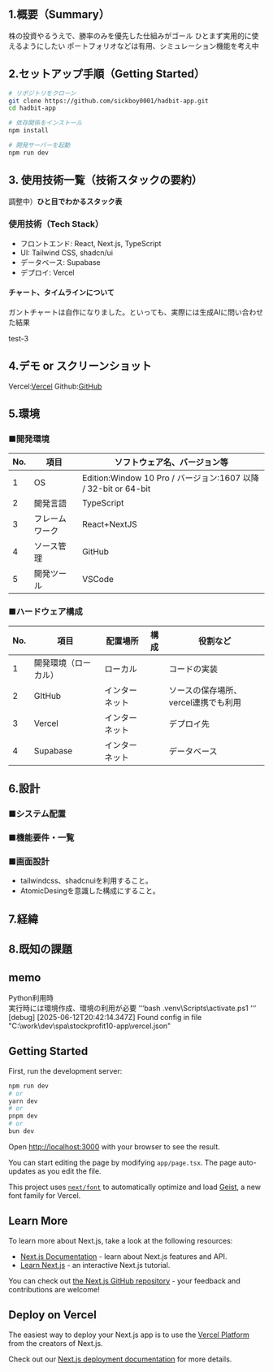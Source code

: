 
## 1.概要（Summary）
株の投資やるうえで、勝率のみを優先した仕組みがゴール
ひとまず実用的に使えるようにしたい
ポートフォリオなどは有用、シミュレーション機能を考え中

## 2.セットアップ手順（Getting Started）

```bash
# リポジトリをクローン
git clone https://github.com/sickboy0001/hadbit-app.git
cd hadbit-app

# 依存関係をインストール
npm install

# 開発サーバーを起動
npm run dev
```

## 3. 使用技術一覧（技術スタックの要約）
調整中）**ひと目でわかるスタック表**

###  使用技術（Tech Stack）
- フロントエンド: React, Next.js, TypeScript
- UI: Tailwind CSS, shadcn/ui
- データベース: Supabase
- デプロイ: Vercel

#### チャート、タイムラインについて
ガントチャートは自作になりました。といっても、実際には生成AIに問い合わせた結果

test-3

## 4.デモ or スクリーンショット

Vercel:[Vercel](https://stock-profit10.vercel.app/)
Github:[GitHub](https://github.com/sickboy0001/StockProfit10)

## 5.環境
### ■開発環境

|No.|項目|ソフトウェア名、バージョン等			|
|-|-|-|
|1|OS|Edition:Window 10 Pro / バージョン:1607 以降 / 32-bit or 64-bit			|
|2|開発言語|TypeScript			|
|3|フレームワーク|React+NextJS|
|4|ソース管理|GitHub|
|5|開発ツール|VSCode|

### ■ハードウェア構成
|No.|項目|配置場所|構成|役割など|
|-|-|-|-|-|
|1|開発環境（ローカル）|ローカル||コードの実装|
|2|GItHub|インターネット||ソースの保存場所、vercel連携でも利用|
|3|Vercel|インターネット||デプロイ先|
|4|Supabase|インターネット||データベース|

## 6.設計
### ■システム配置

### ■機能要件・一覧

### ■画面設計
- tailwindcss、shadcnuiを利用すること。
- AtomicDesingを意識した構成にすること。


## 7.経緯

## 8.既知の課題


## memo
Python利用時  
実行時には環境作成、環境の利用が必要
‘‘‘bash
 .venv\Scripts\activate.ps1
‘‘‘ [debug] [2025-06-12T20:42:14.347Z] Found config in file "C:\work\dev\spa\stockprofit10-app\vercel.json"

## Getting Started

First, run the development server:

```bash
npm run dev
# or
yarn dev
# or
pnpm dev
# or
bun dev
```

Open [http://localhost:3000](http://localhost:3000) with your browser to see the result.

You can start editing the page by modifying `app/page.tsx`. The page auto-updates as you edit the file.

This project uses [`next/font`](https://nextjs.org/docs/app/building-your-application/optimizing/fonts) to automatically optimize and load [Geist](https://vercel.com/font), a new font family for Vercel.

## Learn More

To learn more about Next.js, take a look at the following resources:

- [Next.js Documentation](https://nextjs.org/docs) - learn about Next.js features and API.
- [Learn Next.js](https://nextjs.org/learn) - an interactive Next.js tutorial.

You can check out [the Next.js GitHub repository](https://github.com/vercel/next.js) - your feedback and contributions are welcome!

## Deploy on Vercel

The easiest way to deploy your Next.js app is to use the [Vercel Platform](https://vercel.com/new?utm_medium=default-template&filter=next.js&utm_source=create-next-app&utm_campaign=create-next-app-readme) from the creators of Next.js.

Check out our [Next.js deployment documentation](https://nextjs.org/docs/app/building-your-application/deploying) for more details.

